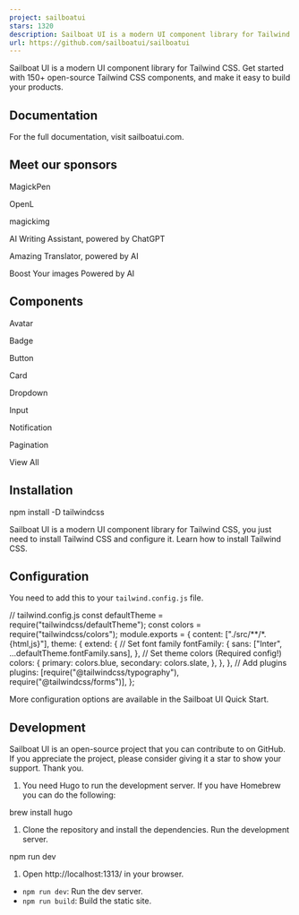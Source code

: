 ```yaml
---
project: sailboatui
stars: 1320
description: Sailboat UI is a modern UI component library for Tailwind CSS 
url: https://github.com/sailboatui/sailboatui
---
```


Sailboat UI is a modern UI component library for Tailwind CSS. Get started with 150+ open-source Tailwind CSS components, and make it easy to build your products.

Documentation
-------------

For the full documentation, visit sailboatui.com.

Meet our sponsors
-----------------

MagickPen

OpenL

magickimg

AI Writing Assistant, powered by ChatGPT

Amazing Translator, powered by AI

Boost Your images Powered by AI

Components
----------

Avatar

Badge

Button

Card

Dropdown

Input

Notification

Pagination

View All

Installation
------------

npm install -D tailwindcss

Sailboat UI is a modern UI component library for Tailwind CSS, you just need to install Tailwind CSS and configure it. Learn how to install Tailwind CSS.

Configuration
-------------

You need to add this to your `tailwind.config.js` file.

// tailwind.config.js
const defaultTheme \= require("tailwindcss/defaultTheme");
const colors \= require("tailwindcss/colors");
module.exports \= {
  content: \["./src/\*\*/\*.{html,js}"\],
  theme: {
    extend: {
      // Set font family
      fontFamily: {
        sans: \["Inter", ...defaultTheme.fontFamily.sans\],
      },
      // Set theme colors (Required config!)
      colors: {
        primary: colors.blue,
        secondary: colors.slate,
      },
    },
  },
  // Add plugins
  plugins: \[require("@tailwindcss/typography"), require("@tailwindcss/forms")\],
};

More configuration options are available in the Sailboat UI Quick Start.

Development
-----------

Sailboat UI is an open-source project that you can contribute to on GitHub. If you appreciate the project, please consider giving it a star to show your support. Thank you.

1.  You need Hugo to run the development server. If you have Homebrew you can do the following:

brew install hugo

1.  Clone the repository and install the dependencies. Run the development server.

npm run dev

1.  Open http://localhost:1313/ in your browser.

-   `npm run dev`: Run the dev server.
-   `npm run build`: Build the static site.
